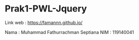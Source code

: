 # Prak1-PWL-Jquery

Link web : https://famannn.github.io/

Nama : Muhammad Fathurrachman Septiana
NIM : 119140041
